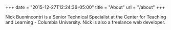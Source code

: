 +++
date = "2015-12-27T12:24:36-05:00"
title = "About"
url = "/about"
+++

Nick Buonincontri is a Senior Technical Specialist at the Center for Teaching and Learning - Columbia University.  Nick is also a freelance web developer.
